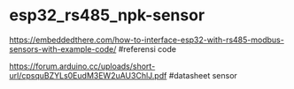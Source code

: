 # esp32_rs485_npk-sensor

https://embeddedthere.com/how-to-interface-esp32-with-rs485-modbus-sensors-with-example-code/ #referensi code

https://forum.arduino.cc/uploads/short-url/cpsquBZYLs0EudM3EW2uAU3ChlJ.pdf #datasheet sensor
